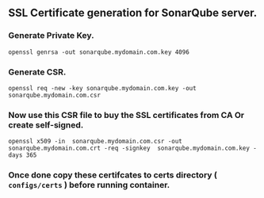 ## SSL Certificate generation for SonarQube server.

### Generate Private Key.
```
openssl genrsa -out sonarqube.mydomain.com.key 4096
```

### Generate CSR.
```
openssl req -new -key sonarqube.mydomain.com.key -out sonarqube.mydomain.com.csr
```

### Now use this CSR file to buy the SSL certificates from CA Or create self-signed.
```
openssl x509 -in  sonarqube.mydomain.com.csr -out  sonarqube.mydomain.com.crt -req -signkey  sonarqube.mydomain.com.key -days 365
```

### Once done copy these certifcates to certs directory ( `configs/certs` ) before running container.

